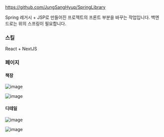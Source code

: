 https://github.com/JungSangHyup/SpringLibrary

Spring 레거시 + JSP로 만들어진 프로젝트의 프론트 부분을 바꾸는 작업입니다.
백엔드로는 위의 스프링이 필요합니다.

### 스킬
React + NextJS
 
 
 ### 페이지
 
 #### 책장
 
![image](https://user-images.githubusercontent.com/51068026/138815673-e5b566a0-6311-45a5-ba5d-94c6903f667f.png)

![image](https://user-images.githubusercontent.com/51068026/138815689-42e4a6c5-aabc-4bb6-93bb-1811e34097f1.png)

#### 디테일

![image](https://user-images.githubusercontent.com/51068026/138815737-e532eb70-5126-4478-b605-392b3c0be38a.png)

![image](https://user-images.githubusercontent.com/51068026/138815746-384e4144-1104-41d2-80c0-6658f9687144.png)
